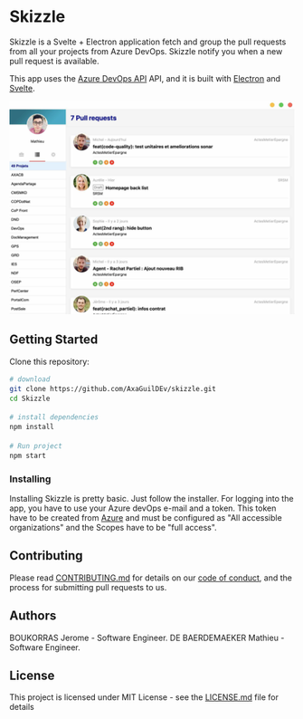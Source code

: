 # Skizzle

Skizzle is a Svelte + Electron application fetch and group the pull requests from all your projects from Azure DevOps. Skizzle notify you when a new pull request is available.

This app uses the [Azure DevOps API](https://docs.microsoft.com/en-us/rest/api/azure/devops/?view=azure-devops-rest-5.1) API, and it is built with [Electron](https://electronjs.org/) and [Svelte](https://svelte.dev).

<p align="center">
  <img src="./docs/screenshot.jpg" alt="Skizzle displays a list of pull requests" />
</p>

## Getting Started

Clone this repository:

```bash
# download
git clone https://github.com/AxaGuilDEv/skizzle.git
cd Skizzle

# install dependencies
npm install

# Run project
npm start
```

### Installing

Installing Skizzle is pretty basic. Just follow the installer.
For logging into the app, you have to use your Azure devOps e-mail and a token. This token have to be created from [Azure](https://dev.azure.com) and must be configured as "All accessible organizations" and the Scopes have to be "full access".

## Contributing

Please read [CONTRIBUTING.md](https://github.com/AxaGuilDEv/skizzle/CONTRIBUTING.md) for details on our [code of conduct](https://github.com/AxaGuilDEv/skizzle/CODE_OF_CONDUCT.md), and the process for submitting pull requests to us.

## Authors

BOUKORRAS Jerome - Software Engineer.
DE BAERDEMAEKER Mathieu - Software Engineer.

## License

This project is licensed under MIT License - see the [LICENSE.md](https://github.com/AxaGuilDEv/Skizzle/LICENSE.md) file for details